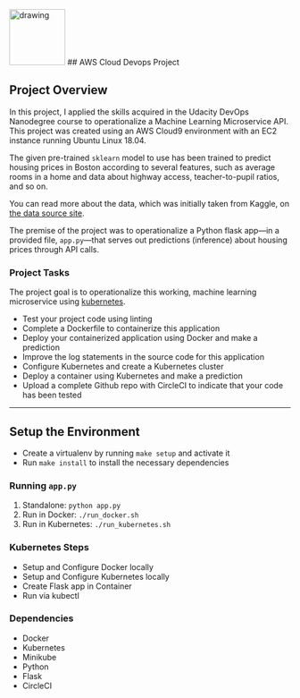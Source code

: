 <img src="https://circleci.com/circleci-logo-stacked-fb.png" alt="drawing" width="100"/>
## AWS Cloud Devops Project

## Project Overview

In this project, I applied the skills acquired in the Udacity DevOps Nanodegree course to operationalize a Machine Learning Microservice API. 
This project was created using an AWS Cloud9 environment with an EC2 instance running Ubuntu Linux 18.04.

The given pre-trained `sklearn` model to use has been trained to predict housing prices in Boston according to several features, such as average rooms in a home and data about highway access, teacher-to-pupil ratios, and so on.

You can read more about the data, which was initially taken from Kaggle, on [the data source site](https://www.kaggle.com/c/boston-housing).

The premise of the project was to operationalize a Python flask app—in a provided file, `app.py`—that serves out predictions (inference) about housing prices through API calls.

### Project Tasks

The project goal is to operationalize this working, machine learning microservice using [kubernetes](https://kubernetes.io/).
* Test your project code using linting
* Complete a Dockerfile to containerize this application
* Deploy your containerized application using Docker and make a prediction
* Improve the log statements in the source code for this application
* Configure Kubernetes and create a Kubernetes cluster
* Deploy a container using Kubernetes and make a prediction
* Upload a complete Github repo with CircleCI to indicate that your code has been tested


---

## Setup the Environment

* Create a virtualenv by running `make setup` and activate it
* Run `make install` to install the necessary dependencies

### Running `app.py`

1. Standalone:  `python app.py`
2. Run in Docker:  `./run_docker.sh`
3. Run in Kubernetes:  `./run_kubernetes.sh`

### Kubernetes Steps

* Setup and Configure Docker locally
* Setup and Configure Kubernetes locally
* Create Flask app in Container
* Run via kubectl

### Dependencies 
* Docker
* Kubernetes
* Minikube
* Python
* Flask
* CircleCI
